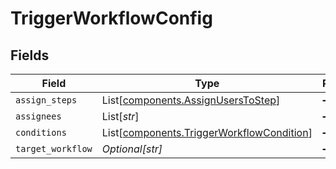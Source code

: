 # TriggerWorkflowConfig


## Fields

| Field                                                                                        | Type                                                                                         | Required                                                                                     | Description                                                                                  |
| -------------------------------------------------------------------------------------------- | -------------------------------------------------------------------------------------------- | -------------------------------------------------------------------------------------------- | -------------------------------------------------------------------------------------------- |
| `assign_steps`                                                                               | List[[components.AssignUsersToStep](../../models/shared/assignuserstostep.md)]               | :heavy_minus_sign:                                                                           | N/A                                                                                          |
| `assignees`                                                                                  | List[*str*]                                                                                  | :heavy_minus_sign:                                                                           | N/A                                                                                          |
| `conditions`                                                                                 | List[[components.TriggerWorkflowCondition](../../models/shared/triggerworkflowcondition.md)] | :heavy_minus_sign:                                                                           | N/A                                                                                          |
| `target_workflow`                                                                            | *Optional[str]*                                                                              | :heavy_minus_sign:                                                                           | N/A                                                                                          |